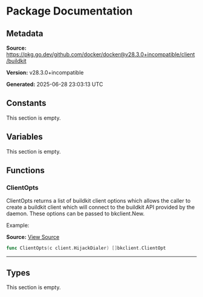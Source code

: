 # Package Documentation

## Metadata

**Source:** https://pkg.go.dev/github.com/docker/docker@v28.3.0+incompatible/client/buildkit

**Version:** v28.3.0+incompatible

**Generated:** 2025-06-28 23:03:13 UTC

## Constants

This section is empty.

## Variables

This section is empty.

## Functions

### ClientOpts

ClientOpts returns a list of buildkit client options which allows the
caller to create a buildkit client which will connect to the buildkit
API provided by the daemon. These options can be passed to bkclient.New.

Example:

**Source:** [View Source](https://github.com/docker/docker/blob/v28.3.0/client/buildkit/buildkit.go#L18)  

```go
func ClientOpts(c client.HijackDialer) []bkclient.ClientOpt
```

---

## Types

This section is empty.

